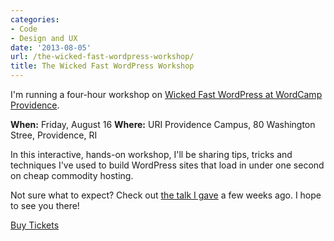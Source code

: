 ```yaml
---
categories:
- Code
- Design and UX
date: '2013-08-05'
url: /the-wicked-fast-wordpress-workshop/
title: The Wicked Fast WordPress Workshop
---
```


I'm running a four-hour workshop on <a href="http://2013.providence.wordcamp.org/tickets/">Wicked Fast WordPress at WordCamp Providence</a>.

<strong>When:</strong> Friday, August 16
<strong>Where:</strong> URI Providence Campus, 80 Washington Stree, Providence, RI

In this interactive, hands-on workshop, I'll be sharing tips, tricks and techniques I've used to build WordPress sites that load in under one second on cheap commodity hosting.

Not sure what to expect? Check out <a href="https://gomakethings.com/wicked-fast-wordpress/">the talk I gave</a> a few weeks ago. I hope to see you there!

<a class="btn" href="http://2013.providence.wordcamp.org/tickets/">Buy Tickets</a>